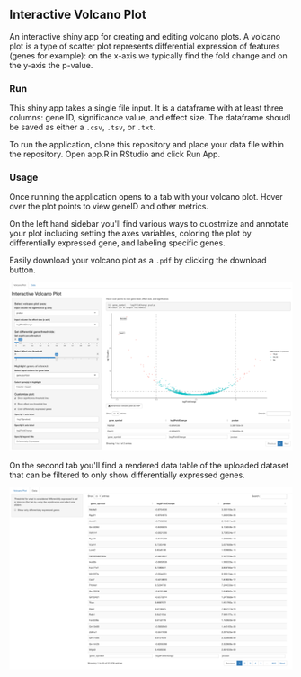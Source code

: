 ## Interactive Volcano Plot

An interactive shiny app for creating and editing volcano plots. A volcano plot is a type of scatter plot represents differential expression of features (genes for example): on the x-axis we typically find the fold change and on the y-axis the p-value.

### Run 

This shiny app takes a single file input. It is a dataframe with at least three columns: gene ID, significance value, and effect size. The dataframe shoudl be saved as either a `.csv`, `.tsv`, or `.txt`. 

To run the application, clone this repository and place your data file within the repository. Open app.R in RStudio and click Run App.

### Usage

Once running the application opens to a tab with your volcano plot. Hover over the plot points to view geneID and other metrics.

On the left hand sidebar you'll find various ways to cuostmize and annotate your plot including setting the axes variables, coloring the plot by differentially expressed gene, and labeling specific genes.

Easily download your volcano plot as a `.pdf` by clicking the download button.

![](/assets/volcanoPlotScreenShot.png)

On the second tab you'll find a rendered data table of the uploaded dataset that can be filtered to only show differentially expressed genes.

![](/assets/dataScreenShot.png)
